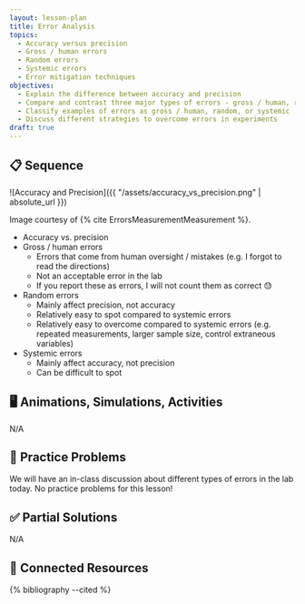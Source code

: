 ```yaml
---
layout: lesson-plan
title: Error Analysis
topics:
  - Accuracy versus precision
  - Gross / human errors
  - Random errors
  - Systemic errors
  - Error mitigation techniques
objectives:
  - Explain the difference between accuracy and precision
  - Compare and contrast three major types of errors - gross / human, random, and systemic.
  - Classify examples of errors as gross / human, random, or systemic
  - Discuss different strategies to overcome errors in experiments
draft: true
---
```


## 📋 Sequence

![Accuracy and Precision]({{ "/assets/accuracy_vs_precision.png" | absolute_url }})

Image courtesy of {% cite ErrorsMeasurementMeasurement %}.

* Accuracy vs. precision
* Gross / human errors
  * Errors that come from human oversight / mistakes (e.g. I forgot to read the directions)
  * Not an acceptable error in the lab
  * If you report these as errors, I will not count them as correct 😓
* Random errors
  * Mainly affect precision, not accuracy
  * Relatively easy to spot compared to systemic errors
  * Relatively easy to overcome compared to systemic errors (e.g. repeated measurements, larger sample size, control extraneous variables)
* Systemic errors
  * Mainly affect accuracy, not precision
  * Can be difficult to spot

## 🖥️ Animations, Simulations, Activities

N/A

## 📝 Practice Problems

We will have an in-class discussion about different types of errors in the lab today. No practice problems for this lesson!

## ✅ Partial Solutions

N/A

## 📘 Connected Resources

{% bibliography --cited %}
